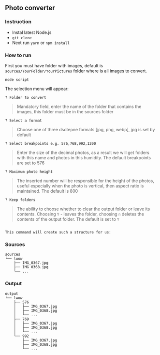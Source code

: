 ## Photo converter

### Instruction
* Instal latest Node.js  
* `git clone `  
* Next run `yarn` or `npm install`

### How to run

First you must have folder with images, default is `sources/YourFolder/YourPictures` folder where is all images to convert.
```
node script
```
The selection menu will appear:
```
? Folder to convert
```
> Mandatory field, enter the name of the folder that contains the images, this folder must be in the sources folder
```
? Select a format
```
> Choose one of three dsotepne formats [jpg, png, webp], jpg is set by default
```
? Select breakpoints e.g. 576,768,992,1200
```
> Enter the size of the decimal photos, as a result we will get folders with this name and photos in this humidity. The default breakpoints are set to 576
```
? Maximum photo height
```
> The inserted number will be responsible for the height of the photos, useful especially when the photo is vertical, then aspect ratio is maintained. The default is 800
```
? Keep folders
```
> The ability to choose whether to clear the output folder or leave its contents. Choosing `Y` - leaves the folder, choosing `n` deletes the contents of the output folder. The default is set to `Y`
```

This command will create such a structure for us:
```

### Sources

```
sources
└── lwow
    ├── IMG_0367.jpg
    ├── IMG_0368.jpg
    └── ...
```

### Output

```
output
└── lwow
    ├── 576
    │   ├── IMG_0367.jpg
    │   ├── IMG_0368.jpg
    │   └── ...
    ├── 769
    │   ├── IMG_0367.jpg
    │   ├── IMG_0368.jpg
    │   └── ...
    └── 992
        ├── IMG_0367.jpg
        ├── IMG_0368.jpg
        └── ...
```